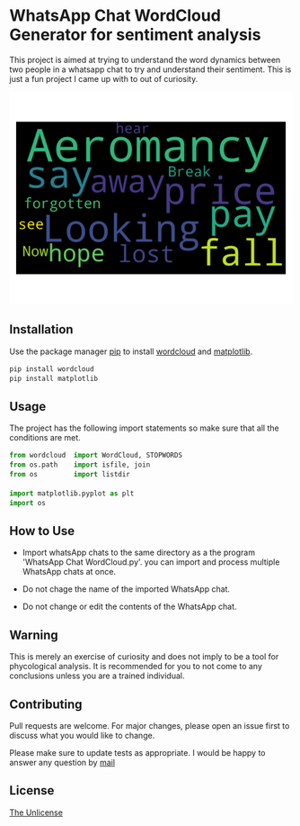 # WhatsApp Chat WordCloud Generator for sentiment analysis

This project is aimed at trying to understand the word dynamics between two people in a whatsapp chat to try and understand their sentiment. This is just a fun project I came up with to out of curiosity.

![Aeromancy](Example\Aeromancy.png)

## Installation

Use the package manager [pip](https://pip.pypa.io/en/stable/) to install [wordcloud](https://pypi.org/project/wordcloud/) and [matplotlib](https://pypi.org/project/matplotlib/).

```bash
pip install wordcloud
pip install matplotlib
```

## Usage

The project has the following import statements so make sure that all the conditions are met.

```python
from wordcloud  import WordCloud, STOPWORDS                             # importing Wordcloud to create wordcloud object and define stop words
from os.path    import isfile, join                                     # importing isFile and join to detect if the items in the directory are files                         
from os         import listdir                                          # importing listdir to list items in the directory

import matplotlib.pyplot as plt                                         # importing matplotliib to process wordcloud data into an image
import os                                                               # importing os to get current working direcotry
```

## How to Use

* Import whatsApp chats to the same directory as a the program 'WhatsApp Chat WordCloud.py'. you can import and process multiple WhatsApp chats at once.

* Do not chage the name of the imported WhatsApp chat.

* Do not change or edit the contents of the WhatsApp chat.

## Warning

This is merely an exercise of curiosity and does not imply to be a tool for phycological analysis. It is recommended for you to not come to any conclusions unless you are a trained individual.

## Contributing
Pull requests are welcome. For major changes, please open an issue first to discuss what you would like to change.

Please make sure to update tests as appropriate.
I would be happy to answer any question by [mail](manand881@gmail.com)

## License
[The Unlicense](https://choosealicense.com/licenses/unlicense/)
